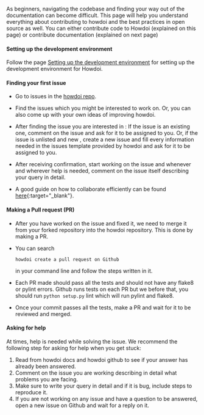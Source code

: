As beginners, navigating the codebase and finding your way out of the documentation can become difficult. This page will help you understand everything about contributing to howdoi and the best practices in open source as well.
You can either contribute code to Howdoi (explained on this page) or contribute documentation (explained on next page)

#### Setting up the development environment

Follow the page [Setting up the development environment](http://gleitz.github.io/howdoi/development_env/) for setting up the development environment for Howdoi.

#### Finding your first issue

- Go to issues in the [howdoi repo](https://github.com/gleitz/howdoi).
- Find the issues which you might be interested to work on. Or, you can also come up with your own ideas of improving howdoi.
- After finding the issue you are interested in : If the issue is an existing one, comment on the issue and ask for it to be assigned to you. Or, if the issue is unlisted and new , create a new issue and fill every information needed in the issues template provided by howdoi and ask for it to be assigned to you.

- After receiving confirmation, start working on the issue and whenever and wherever help is needed, comment on the issue itself describing your query in detail.
- A good guide on how to collaborate efficiently can be found [here](https://lab.github.com/githubtraining/introduction-to-github){:target="\_blank"}.

#### Making a Pull request (PR)

- After you have worked on the issue and fixed it, we need to merge it from your forked repository into the howdoi repository. This is done by making a PR.
- You can search
  ```
  howdoi create a pull request on Github
  ```
  in your command line and follow the steps written in it.
- Each PR made should pass all the tests and should not have any flake8 or pylint errors. Github runs tests on each PR but we before that, you should run `python setup.py` lint which will run pylint and flake8.

- Once your commit passes all the tests, make a PR and wait for it to be reviewed and merged.

#### Asking for help

At times, help is needed while solving the issue. We recommend the following step for asking for help when you get stuck:

1. Read from howdoi docs and howdoi github to see if your answer has already been answered.
2. Comment on the issue you are working describing in detail what problems you are facing.
3. Make sure to write your query in detail and if it is bug, include steps to reproduce it.
4. If you are not working on any issue and have a question to be answered, open a new issue on Github and wait for a reply on it.
